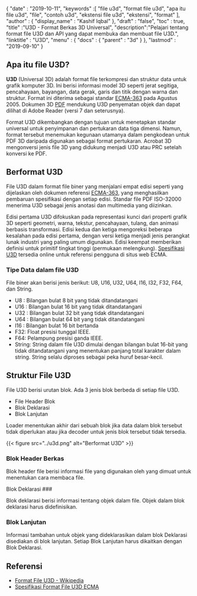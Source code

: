 {
  "date" : "2019-10-11",
  "keywords" :[ "file u3d", "format file u3d", "apa itu file u3d", "file", "contoh u3d", "ekstensi file u3d", "ekstensi", "format" ],
  "author" : {
    "display_name" : "Kashif Iqbal"
},
  "draft" : "false",
  "toc" : true,
  "title" :"U3D - Format Berkas 3D Universal",
  "description":"Pelajari tentang format file U3D dan API yang dapat membuka dan membuat file U3D.",
  "linktitle" : "U3D",
  "menu" : {
    "docs" : {
      "parent" : "3d"
}
},
  "lastmod" : "2019-09-10"
}

## Apa itu file U3D?

**U3D** (Universal 3D) adalah format file terkompresi dan struktur data untuk grafik komputer 3D. Ini berisi informasi model 3D seperti jerat segitiga, pencahayaan, bayangan, data gerak, garis dan titik dengan warna dan struktur. Format ini diterima sebagai standar [ECMA-363](https://www.ecma-international.org/publications-and-standards/standards/ecma-363/) pada Agustus 2005. Dokumen 3D [PDF](/id/pdf/) mendukung U3D penyematan objek dan dapat dilihat di Adobe Reader (versi 7 dan seterusnya).

Format U3D dikembangkan dengan tujuan untuk menetapkan standar universal untuk penyimpanan dan pertukaran data tiga dimensi. Namun, format tersebut menemukan kegunaan utamanya dalam pengkodean untuk PDF 3D daripada digunakan sebagai format pertukaran. Acrobat 3D mengonversi jenis file 3D yang didukung menjadi U3D atau PRC setelah konversi ke PDF.

## Berformat U3D

File U3D dalam format file biner yang menjalani empat edisi seperti yang dijelaskan oleh dokumen referensi [ECMA-363](https://www.ecma-international.org/publications-and-standards/standards/ecma-363/), yang menghasilkan pembaruan spesifikasi dengan setiap edisi. Standar file PDF ISO-32000 menerima U3D sebagai jenis anotasi dan multimedia yang diizinkan.

Edisi pertama U3D difokuskan pada representasi kunci dari properti grafik 3D seperti geometri, warna, tekstur, pencahayaan, tulang, dan animasi berbasis transformasi. Edisi kedua dan ketiga mengoreksi beberapa kesalahan pada edisi pertama, dengan versi ketiga menjadi jenis perangkat lunak industri yang paling umum digunakan. Edisi keempat memberikan definisi untuk primitif tingkat tinggi (permukaan melengkung). [Spesifikasi U3D](https://www.ecma-international.org/publications-and-standards/standards/ecma-363/) tersedia online untuk referensi pengguna di situs web ECMA.

### Tipe Data dalam file U3D

File biner akan berisi jenis berikut: U8, U16, U32, U64, I16, I32, F32, F64, dan String.

* U8 : Bilangan bulat 8 bit yang tidak ditandatangani
* U16 : Bilangan bulat 16 bit yang tidak ditandatangani
* U32 : Bilangan bulat 32 bit yang tidak ditandatangani
* U64 : Bilangan bulat 64 bit yang tidak ditandatangani
* I16 : Bilangan bulat 16 bit bertanda
* F32: Float presisi tunggal IEEE.
* F64: Pelampung presisi ganda IEEE.
* String: String dalam file U3D dimulai dengan bilangan bulat 16-bit yang tidak ditandatangani yang menentukan panjang total karakter dalam string. String selalu diproses sebagai peka huruf besar-kecil.

## Struktur File U3D

File U3D berisi urutan blok. Ada 3 jenis blok berbeda di setiap file U3D.

* File Header Blok
* Blok Deklarasi
* Blok Lanjutan

Loader menentukan akhir dari sebuah blok jika data dalam blok tersebut tidak diperlukan atau jika decoder untuk jenis blok tersebut tidak tersedia.

{{< figure src="../u3d.png" alt="Berformat U3D" >}}

### Blok Header Berkas
Blok header file berisi informasi file yang digunakan oleh yang dimuat untuk menentukan cara membaca file.

Blok Deklarasi ###

Blok deklarasi berisi informasi tentang objek dalam file. Objek dalam blok deklarasi harus didefinisikan.

### Blok Lanjutan

Informasi tambahan untuk objek yang dideklarasikan dalam blok Deklarasi disediakan di blok lanjutan. Setiap Blok Lanjutan harus dikaitkan dengan Blok Deklarasi.


## Referensi ##

* [Format File U3D - Wikipedia](https://en.wikipedia.org/wiki/Universal_3D)
* [Spesifikasi Format File U3D ECMA](https://www.ecma-international.org/publications/standards/Ecma-363.htm)


